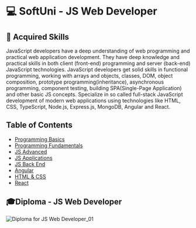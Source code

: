 # 💻 SoftUni - JS Web Developer

## 🚀 Acquired Skills
JavaScript developers have a deep understanding of web programming and practical web application development. 
They have deep knowledge and practical skills in both client (front-end) programming and server (back-end) JavaScript technologies.
JavaScript developers get solid skills in functional programming, working with arrays and objects, classes, DOM, object composition, prototype programming(inheritance), asynchronous programming, component testing, building SPA(Single-Page Application) and other basic JS concepts.
Specialize in so called full-stack JavaScript development of modern web applications using technologies like HTML, CSS, TypeScript, Node.js, Express.js, MongoDB, Angular and React.

## Table of Contents

- [Programming Basics](https://github.com/TodorYadkov/SoftUni/blob/main/Programming-Basics-JavaScript-2022)
- [Programming Fundamentals](https://github.com/TodorYadkov/SoftUni/tree/main/Programming-Fundamentals-with-JavaScript-2022)
- [JS Advanced](https://github.com/TodorYadkov/SoftUni/tree/main/JS-Advanced-January-2023)
- [JS Applications](https://github.com/TodorYadkov/SoftUni/tree/main/JS-Applications-2023)
- [JS Back End](https://github.com/TodorYadkov/SoftUni/tree/main/JS-Back-End-2023)
- [Angular](https://github.com/TodorYadkov/SoftUni/tree/main/Angular-2023)
- [HTML & CSS](https://github.com/TodorYadkov/SoftUni/tree/main/HTML-CSS-2023)
- [React](https://github.com/TodorYadkov/SoftUni/tree/main/React-2023)

## 🎓Diploma - JS Web Developer
![Diploma for JS Web Developer_01](https://github.com/TodorYadkov/SoftUni/assets/4013980/3f6d3f55-316f-4a3e-b0d9-3ce3e59a4500)
